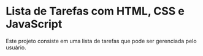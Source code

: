 Lista de Tarefas com HTML, CSS e JavaScript
==============================================

Este projeto consiste em uma lista de tarefas que pode ser gerenciada pelo usuário.
